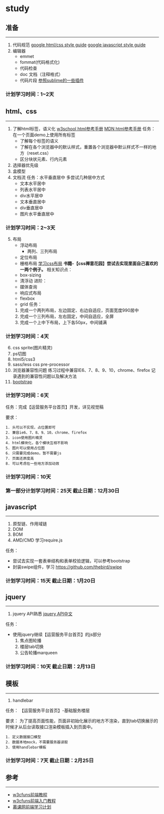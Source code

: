 # study

## 准备
----
1. 代码规范
[google html/css style guide](https://google.github.io/styleguide/htmlcssguide.xml)
[google javascript style guide](https://google.github.io/styleguide/javascriptguide.xml)
2. 编辑器
	* emmet
	* fommat(代码格式化)
	* 代码检查
	* doc 文档（注释格式）
	* 代码片段
[参照sublime的一些插件](http://www.oschina.net/translate/20-powerful-sublimetext-plugins)

### 计划学习时间：1~2天

## html、css
----
1. 了解html标签，语义化
[w3school html参考手册](http://www.w3school.com.cn/tags/index.asp)
[MDN html参考手册](https://developer.mozilla.org/zh-CN/docs/Web/html)
任务：在一个页面demo上使用所有标签
	* 了解每个标签的语义
	* 了解在各个浏览器中的默认样式，重置各个浏览器中默认样式不一样的地方（reset.css）
	* 区分块状元素、行内元素
2. 选择器优先级
3. 盒模型
4. 文档流
任务：水平垂直居中
多尝试几种居中方式
	* 文本水平居中
	* 列表水平居中
	* div水平居中
	* 文本垂直居中
	* div垂直居中
	* 图片水平垂直居中

### 计划学习时间：2~3天

5. 布局
	* 浮动布局
		* 两列、三列布局
	* 定位布局
	* 栅格布局
	[学习css布局](http://zh.learnlayout.com/no-layout.html)
	**书籍-【css禅意花园】尝试去实现里面自己喜欢的一两个例子。**
相关知识点：
	* box-sizing
	* 清浮动
进阶：
    * 媒体查询
    * 响应式布局
    * flexbox
    * grid
任务：
	1. 完成一个两列布局，左边固定、右边自适应，页面宽度990居中
	2. 完成一个三列布局，左右固定，中间自适应，全屏
	3. 完成一个上中下布局，上下各50px，中间铺满
	
### 计划学习时间：4天

6. css sprite(图片精灵)
7. ps切图
8. html5/css3
9. sass/less css pre-processor
10. 浏览器兼容性问题
练习过程中兼容IE6、7、8、9、10，chrome、firefox
记录遇到的兼容性问题以及解决方法
11.  [bootstrap](http://www.bootcss.com/)

### 计划学习时间：6天

任务：完成【运营服务平台首页】开发，详见视觉稿

要求：

	1. 头可以不实现，占位置即可
	2. 兼容ie6、7、8、9、10，chrome、firefox
	3. icon使用图片精灵
	4. html模块化，各个模块互相不影响
	5. 图片可以使用占位图
	6. 只需要完成demo，暂不需要js
	7. 页面还原度高
	8. 可以考虑在一些地方添加动效
	
### 计划学习时间：10天

### 第一部分计划学习时间：25天 截止日期：12月30日

## javascript
----
1. 原型链、作用域链
1. DOM
2. BOM
3. AMD/CMD 学习require.js

任务：
* 尝试去实现一套表单结构和表单校验逻辑，可以参考bootstrap
* 封装swipe组件，学习
https://github.com/thebird/swipe

### 计划学习时间：15天 截止日期：1月20日

## jquery
----
1. jquery API熟悉
[jquery API中文](http://www.css88.com/jqapi-1.9/)

任务：
* 使用jquery继续【运营服务平台首页】的js部分
	1. 焦点图轮播
	2. 楼层tab切换
	3. 公告轮播marqueen
	
### 计划学习时间：10天 截止日期：2月13日

## 模板
----
1. handlebar

任务：
【运营服务平台首页】-基础服务楼层

要求：
为了提高页面性能，页面非初始化展示的地方不渲染，直到tab切换展示的时候才从后台读取接口渲染模板插入到页面中。

	1. 定义数据接口模型
	2. 数据本地mock，不需要服务器读取
	3. 使用handlebar模板

### 计划学习时间：7天 截止日期：2月25日

## 参考
----
* [w3cfuns前端教程](http://www.w3cfuns.com/course.php)
* [w3cfuns前端入门教程](http://www.w3cfuns.com/topic-64.html)
* [慕课网前端学习计划](http://www.imooc.com/course/programdetail/pid/32)
